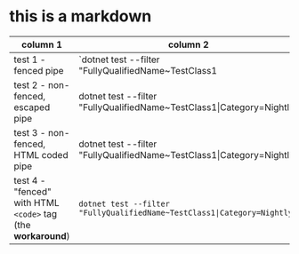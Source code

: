 # this is a markdown

| column 1 | column 2|
| ---- | ---- |
| test 1 - fenced pipe | `dotnet test --filter "FullyQualifiedName~TestClass1|Category=Nightly"`|
| test 2 - non-fenced, escaped pipe | dotnet test --filter "FullyQualifiedName~TestClass1\|Category=Nightly" |
| test 3 - non-fenced, HTML coded pipe | dotnet test --filter "FullyQualifiedName~TestClass1&#124;Category=Nightly" |
| test 4 - "fenced" with HTML `<code>` tag (the **workaround**) | <code>dotnet test --filter "FullyQualifiedName~TestClass1&#124;Category=Nightly"</code> |
